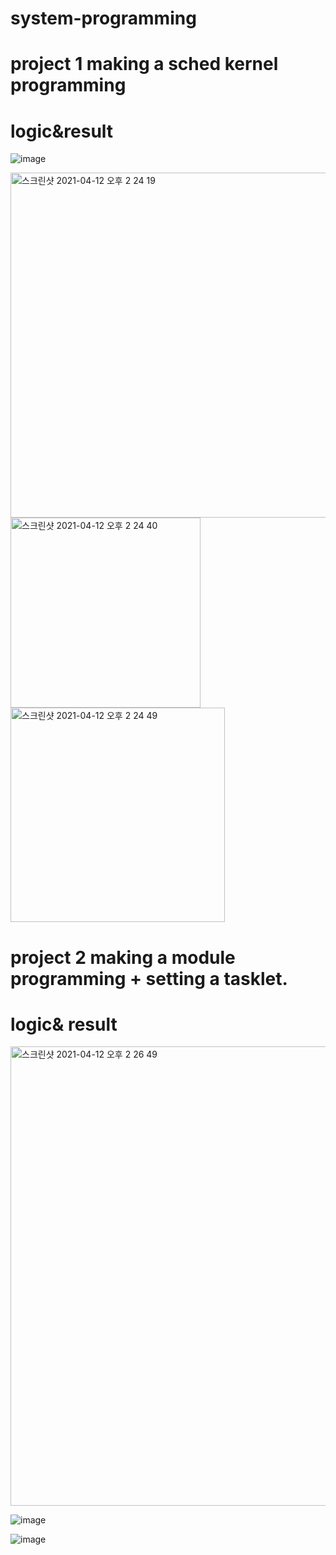 # system-programming

project 1 making a sched kernel programming
===
logic&result
===
![image](https://user-images.githubusercontent.com/19410415/114344417-be9a8a80-9b9a-11eb-9f1b-a00f1b4e2188.png)

<img width="552" alt="스크린샷 2021-04-12 오후 2 24 19" src="https://user-images.githubusercontent.com/19410415/114344430-c5c19880-9b9a-11eb-826e-255740145b75.png">

<img width="304" alt="스크린샷 2021-04-12 오후 2 24 40" src="https://user-images.githubusercontent.com/19410415/114344455-d2de8780-9b9a-11eb-9ec1-e66d3b2d7bf5.png">

<img width="343" alt="스크린샷 2021-04-12 오후 2 24 49" src="https://user-images.githubusercontent.com/19410415/114344466-d83bd200-9b9a-11eb-910a-37cb1d20b366.png">



project 2 making a module programming + setting a tasklet.
===

logic& result
===
<img width="735" alt="스크린샷 2021-04-12 오후 2 26 49" src="https://user-images.githubusercontent.com/19410415/114344616-1fc25e00-9b9b-11eb-857b-dfe64b78e75d.png">

![image](https://user-images.githubusercontent.com/19410415/114344337-94e16380-9b9a-11eb-8b10-0049a14e1e3d.png)

![image](https://user-images.githubusercontent.com/19410415/114344344-99a61780-9b9a-11eb-83a8-50fe29fed38b.png)


